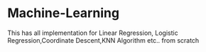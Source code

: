 # Machine-Learning
This has all implementation for Linear Regression, Logistic Regression,Coordinate Descent,KNN Algorithm etc.. from scratch
